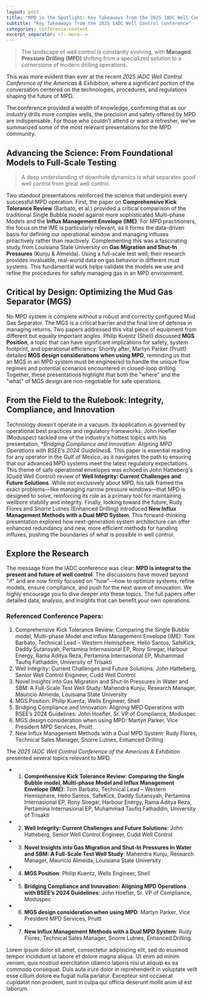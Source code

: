 ```yaml
---
layout: post
title: "MPD in the Spotlight: Key Takeaways from the 2025 IADC Well Control Conference"
subtitle: "Key Takeaways from the 2025 IADC Well Control Conference"
categories: conference-content
excerpt_separator: <!--more-->
---
```


> The landscape of well control is constantly evolving, with **Managed Pressure Drilling (MPD)** shifting from a specialized solution to a cornerstone of modern drilling operations.

This was more evident than ever at the recent *2025 IADC Well Control Conference of the Americas & Exhibition*, where a significant portion of the conversation centered on the technologies, procedures, and regulations shaping the future of MPD.

The conference provided a wealth of knowledge, confirming that as our industry drills more complex wells, the precision and safety offered by MPD are indispensable. For those who couldn't attend or want a refresher, we've summarized some of the most relevant presentations for the MPD community.<!--more-->
## Advancing the Science: From Foundational Models to Full-Scale Testing
> A deep understanding of downhole dynamics is what separates good well control from great well control.

Two standout presentations reinforced the science that underpins every successful MPD operation.
First, the paper on **Comprehensive Kick Tolerance Review** (Barbato, et al.) provided a critical comparison of the traditional Single Bubble model against more sophisticated Multi-phase Models and the **Influx Management Envelope (IME)**. For MPD practitioners, the focus on the IME is particularly relevant, as it forms the data-driven basis for defining our operational window and managing influxes proactively rather than reactively.
Complementing this was a fascinating study from Louisiana State University on **Gas Migration and Shut-In Pressures** (Kunju & Almeida). Using a full-scale test well, their research provides invaluable, real-world data on gas behavior in different mud systems. This fundamental work helps validate the models we use and refine the procedures for safely managing gas in an MPD environment.
## Critical by Design: Optimizing the Mud Gas Separator (MGS)
No MPD system is complete without a robust and correctly configured Mud Gas Separator. The MGS is a critical barrier and the final line of defense in managing returns. Two papers addressed this vital piece of equipment from different but equally important angles.
Philip Kuentz (Shell) discussed **MGS Position**, a topic that can have significant implications for safety, system footprint, and operational efficiency. Shortly after, Martyn Parker (Pruitt) detailed **MGS design considerations when using MPD**, reminding us that an MGS in an MPD system must be engineered to handle the unique flow regimes and potential scenarios encountered in closed-loop drilling. Together, these presentations highlight that both the "where" and the "what" of MGS design are non-negotiable for safe operations.
## From the Field to the Rulebook: Integrity, Compliance, and Innovation
Technology doesn't operate in a vacuum. Its application is governed by operational best practices and regulatory frameworks. John Hoefler (Moduspec) tackled one of the industry's hottest topics with his presentation, **Bridging Compliance and Innovation: Aligning MPD Operations with BSEE’s 2024 Guidelines*&. This paper is essential reading for any operator in the Gulf of Mexico, as it navigates the path to ensuring that our advanced MPD systems meet the latest regulatory expectations.
This theme of safe operational envelopes was echoed in John Hatteberg's (Cudd Well Control) review of **Well Integrity: Current Challenges and Future Solutions**. While not exclusively about MPD, his talk framed the exact problems—like managing narrow pressure windows—that MPD is designed to solve, reinforcing its role as a primary tool for maintaining wellbore stability and integrity.
Finally, looking toward the future, Rudy Flores and Snorre Lutnes (Enhanced Drilling) introduced **New Influx Management Methods with a Dual MPD System**. This forward-thinking presentation explored how next-generation system architecture can offer enhanced redundancy and new, more efficient methods for handling influxes, pushing the boundaries of what is possible in well control.
## Explore the Research
The message from the IADC conference was clear: **MPD is integral to the present and future of well control**. The discussions have moved beyond "if" and are now firmly focused on "how"—how to optimize systems, refine models, ensure compliance, and push for the next wave of innovation.
We highly encourage you to dive deeper into these topics. The full papers offer detailed data, analysis, and insights that can benefit your own operations.
### Referenced Conference Papers:
1. Comprehensive Kick Tolerance Review: Comparing the Single Bubble model, Multi-phase Model and Influx Management Envelope (IME): Tom Barbato, Technical Lead – Western Hemisphere, Helio Santos, SafeKick, Daddy Sutansyah, Pertamina Internasional EP, Rony Siregar, Harbour Energy, Rama Aditya Reza, Pertamina Internasional EP, Muhammad Taufiq Fathaddin, University of Trisakti
2. Well Integrity: Current Challenges and Future Solutions: John Hatteberg, Senior Well Control Engineer, Cudd Well Control
3. Novel Insights into Gas Migration and Shut-In Pressures in Water and SBM: A Full-Scale Test Well Study: Mahendra Kunju, Research Manager, Mauricio Almeida, Louisiana State University
4. MGS Position: Philip Kuentz, Wells Engineer, Shell
5. Bridging Compliance and Innovation: Aligning MPD Operations with BSEE’s 2024 Guidelines: John Hoefler, Sr. VP of Compliance, Moduspec
6. MGS design consideration when using MPD: Martyn Parker, Vice President MPD Services, Pruitt
7. New Influx Management Methods with a Dual MPD System: Rudy Flores, Technical Sales Manager, Snorre Lutnes, Enhanced Drilling


The *2025 IADC Well Control Conference of the Americas & Exhibition* presented several topics relevant to MPD.

- 1. **Comprehensive Kick Tolerance Review: Comparing the Single Bubble model, Multi-phase Model and Influx Management Envelope (IME)**: Tom Barbato, Technical Lead – Western Hemisphere, Helio Santos, SafeKick, Daddy Sutansyah, Pertamina Internasional EP, Rony Siregar, Harbour Energy, Rama Aditya Reza, Pertamina Internasional EP, Muhammad Taufiq Fathaddin, University of Trisakti

- 2. **Well Integrity: Current Challenges and Future Solutions**: John Hatteberg, Senior Well Control Engineer, Cudd Well Control

- 3. **Novel Insights into Gas Migration and Shut-In Pressures in Water and SBM: A Full-Scale Test Well Study**: Mahendra Kunju, Research Manager, Mauricio Almeida, Louisiana State University

- 4. **MGS Position**: Philip Kuentz, Wells Engineer, Shell

- 5. **Bridging Compliance and Innovation: Aligning MPD Operations with BSEE’s 2024 Guidelines**: John Hoefler, Sr. VP of Compliance, Moduspec

- 6. **MGS design consideration when using MPD**: Martyn Parker, Vice President MPD Services, Pruitt

- 7. **New Influx Management Methods with a Dual MPD System**: Rudy Flores, Technical Sales Manager, Snorre Lutnes, Enhanced Drilling

Lorem ipsum dolor sit amet, consectetur adipisicing elit, sed do eiusmod tempor incididunt ut labore et dolore magna aliqua. Ut enim ad minim veniam, quis nostrud exercitation ullamco laboris nisi ut aliquip ex ea commodo consequat. Duis aute irure dolor in reprehenderit in voluptate velit esse cillum dolore eu fugiat nulla pariatur. Excepteur sint occaecat cupidatat non proident, sunt in culpa qui officia deserunt mollit anim id est laborum.
